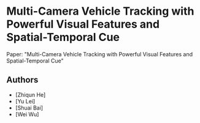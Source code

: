 # Multi-Camera Vehicle Tracking with Powerful Visual Features and Spatial-Temporal Cue
Paper: "Multi-Camera Vehicle Tracking with Powerful Visual Features and Spatial-Temporal Cue"


## Authors
- [Zhiqun He]
- [Yu Lei]
- [Shuai Bai]
- [Wei Wu]

